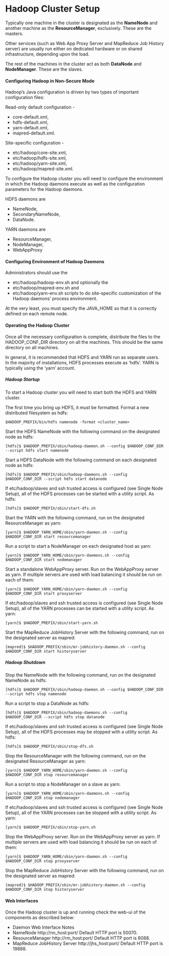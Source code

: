 [See]: https://hadoop.apache.org/docs/current/hadoop-project-dist/hadoop-common/ClusterSetup.html

# Hadoop Cluster Setup

Typically one machine in the cluster is designated as the **NameNode**
and another machine as the **ResourceManager**, exclusively. 
These are the masters. 
 
Other services (such as Web App Proxy Server and MapReduce Job History server) are usually 
run either on dedicated hardware or on shared infrastructure, depending upon the load.

The rest of the machines in the cluster act as both **DataNode** and **NodeManager**. 
These are the slaves.

#### Configuring Hadoop in Non-Secure Mode

Hadoop’s Java configuration is driven by two types of important configuration files:

Read-only default configuration - 
- core-default.xml, 
- hdfs-default.xml, 
- yarn-default.xml, 
- mapred-default.xml.

Site-specific configuration - 
- etc/hadoop/core-site.xml,
- etc/hadoop/hdfs-site.xml,
- etc/hadoop/yarn-site.xml,
- etc/hadoop/mapred-site.xml.

To configure the Hadoop cluster you will need to configure the environment 
in which the Hadoop daemons execute as well as the configuration parameters
for the Hadoop daemons.

HDFS daemons are 
- NameNode, 
- SecondaryNameNode, 
- DataNode. 

YARN daemons are 
- ResourceManager, 
- NodeManager, 
- WebAppProxy

#### Configuring Environment of Hadoop Daemons

Administrators should use the 
- etc/hadoop/hadoop-env.sh 
and optionally the 
- etc/hadoop/mapred-env.sh 
and 
- etc/hadoop/yarn-env.sh 
scripts to do site-specific customization of the Hadoop daemons’ process environment.

At the very least, you must specify the JAVA_HOME so that it is correctly defined on each remote node.

#### Operating the Hadoop Cluster

Once all the necessary configuration is complete, distribute the files to the HADOOP_CONF_DIR 
directory on all the machines. This should be the same directory on all machines.

In general, it is recommended that HDFS and YARN run as separate users. In the majority of installations,
HDFS processes execute as ‘hdfs’. YARN is typically using the ‘yarn’ account.

##### Hadoop Startup

To start a Hadoop cluster you will need to start both the HDFS and YARN cluster.

The first time you bring up HDFS, it must be formatted. Format a new distributed filesystem as hdfs:

    $HADOOP_PREFIX/bin/hdfs namenode -format <cluster_name>
    
Start the HDFS NameNode with the following command on the designated node as hdfs:

    [hdfs]$ $HADOOP_PREFIX/sbin/hadoop-daemon.sh --config $HADOOP_CONF_DIR --script hdfs start namenode
    
Start a HDFS DataNode with the following command on each designated node as hdfs:

    [hdfs]$ $HADOOP_PREFIX/sbin/hadoop-daemons.sh --config $HADOOP_CONF_DIR --script hdfs start datanode
    
If etc/hadoop/slaves and ssh trusted access is configured (see Single Node Setup), all of the HDFS processes can be started with a utility script. As hdfs:

    [hdfs]$ $HADOOP_PREFIX/sbin/start-dfs.sh

Start the YARN with the following command, run on the designated ResourceManager as yarn:

    [yarn]$ $HADOOP_YARN_HOME/sbin/yarn-daemon.sh --config $HADOOP_CONF_DIR start resourcemanager

Run a script to start a NodeManager on each designated host as yarn:

    [yarn]$ $HADOOP_YARN_HOME/sbin/yarn-daemons.sh --config $HADOOP_CONF_DIR start nodemanager

Start a standalone WebAppProxy server. Run on the WebAppProxy server as yarn. If multiple servers are used with load balancing it should be run on each of them:

    [yarn]$ $HADOOP_YARN_HOME/sbin/yarn-daemon.sh --config $HADOOP_CONF_DIR start proxyserver

If etc/hadoop/slaves and ssh trusted access is configured (see Single Node Setup), all of the YARN processes can be started with a utility script. As yarn:

    [yarn]$ $HADOOP_PREFIX/sbin/start-yarn.sh

Start the MapReduce JobHistory Server with the following command, run on the designated server as mapred:

    [mapred]$ $HADOOP_PREFIX/sbin/mr-jobhistory-daemon.sh --config $HADOOP_CONF_DIR start historyserver

##### Hadoop Shutdown

Stop the NameNode with the following command, run on the designated NameNode as hdfs:

    [hdfs]$ $HADOOP_PREFIX/sbin/hadoop-daemon.sh --config $HADOOP_CONF_DIR --script hdfs stop namenode

Run a script to stop a DataNode as hdfs:

    [hdfs]$ $HADOOP_PREFIX/sbin/hadoop-daemons.sh --config $HADOOP_CONF_DIR --script hdfs stop datanode

If etc/hadoop/slaves and ssh trusted access is configured (see Single Node Setup), all of the HDFS processes may be stopped with a utility script. As hdfs:

    [hdfs]$ $HADOOP_PREFIX/sbin/stop-dfs.sh

Stop the ResourceManager with the following command, run on the designated ResourceManager as yarn:

    [yarn]$ $HADOOP_YARN_HOME/sbin/yarn-daemon.sh --config $HADOOP_CONF_DIR stop resourcemanager

Run a script to stop a NodeManager on a slave as yarn:

    [yarn]$ $HADOOP_YARN_HOME/sbin/yarn-daemons.sh --config $HADOOP_CONF_DIR stop nodemanager

If etc/hadoop/slaves and ssh trusted access is configured (see Single Node Setup), all of the YARN processes can be stopped with a utility script. As yarn:

    [yarn]$ $HADOOP_PREFIX/sbin/stop-yarn.sh

Stop the WebAppProxy server. Run on the WebAppProxy server as yarn. If multiple servers are used with load balancing it should be run on each of them:

    [yarn]$ $HADOOP_YARN_HOME/sbin/yarn-daemon.sh --config $HADOOP_CONF_DIR stop proxyserver

Stop the MapReduce JobHistory Server with the following command, run on the designated server as mapred:

    [mapred]$ $HADOOP_PREFIX/sbin/mr-jobhistory-daemon.sh --config $HADOOP_CONF_DIR stop historyserver

#### Web Interfaces

Once the Hadoop cluster is up and running check the web-ui of the components as described below:

- Daemon	Web Interface	Notes
- NameNode	http://nn_host:port/	Default HTTP port is 50070.
- ResourceManager	http://rm_host:port/	Default HTTP port is 8088.
- MapReduce JobHistory Server	http://jhs_host:port/	Default HTTP port is 19888.